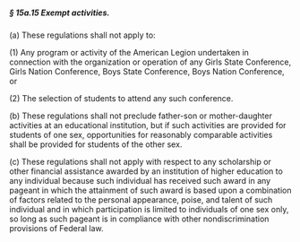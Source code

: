 ##### § 15a.15 Exempt activities. #####

(a) These regulations shall not apply to:

(1) Any program or activity of the American Legion undertaken in connection with the organization or operation of any Girls State Conference, Girls Nation Conference, Boys State Conference, Boys Nation Conference, or

(2) The selection of students to attend any such conference.

(b) These regulations shall not preclude father-son or mother-daughter activities at an educational institution, but if such activities are provided for students of one sex, opportunities for reasonably comparable activities shall be provided for students of the other sex.

(c) These regulations shall not apply with respect to any scholarship or other financial assistance awarded by an institution of higher education to any individual because such individual has received such award in any pageant in which the attainment of such award is based upon a combination of factors related to the personal appearance, poise, and talent of such individual and in which participation is limited to individuals of one sex only, so long as such pageant is in compliance with other nondiscrimination provisions of Federal law.